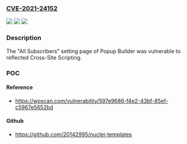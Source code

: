 ### [CVE-2021-24152](https://cve.mitre.org/cgi-bin/cvename.cgi?name=CVE-2021-24152)
![](https://img.shields.io/static/v1?label=Product&message=Popup%20Builder%20%E2%80%93%20Responsive%20WordPress%20Pop%20up%20%E2%80%93%20Subscription%20%26%20Newsletter&color=blue)
![](https://img.shields.io/static/v1?label=Version&message=3.74%3C%203.74%20&color=brighgreen)
![](https://img.shields.io/static/v1?label=Vulnerability&message=CWE-79%20Cross-site%20Scripting%20(XSS)&color=brighgreen)

### Description

The "All Subscribers" setting page of Popup Builder was vulnerable to reflected Cross-Site Scripting.

### POC

#### Reference
- https://wpscan.com/vulnerability/597e9686-f4e2-43bf-85ef-c5967e5652bd

#### Github
- https://github.com/20142995/nuclei-templates

